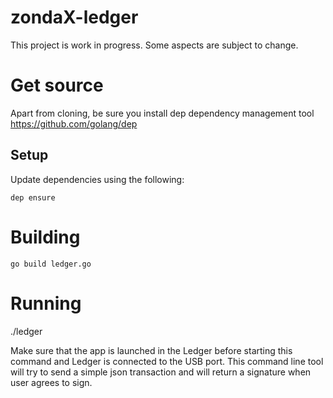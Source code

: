 # zondaX-ledger

This project is work in progress. Some aspects are subject to change.

# Get source
Apart from cloning, be sure you install dep dependency management tool
https://github.com/golang/dep

## Setup
Update dependencies using the following:
```
dep ensure 
```

# Building
```
go build ledger.go
```

# Running
./ledger

Make sure that the app is launched in the Ledger before starting this command and Ledger is connected to the USB port.
This command line tool will try to send a simple json transaction and will return a signature when user agrees to sign.
